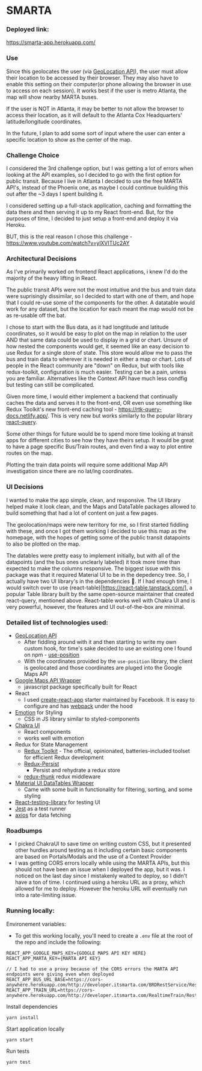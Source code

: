 # SMARTA
### Deployed link:
https://smarta-app.herokuapp.com/

### Use
Since this geolocates the user (via [GeoLocation API](https://developer.mozilla.org/en-US/docs/Web/API/Geolocation)), the user must allow their location to be accessed by their browser. They may also have to enable this setting on their computer(or phone allowing the browser in use to access on each session). It works best if the user is metro Atlanta, the map will show nearby MARTA buses.

If the user is NOT in Atlanta, it may be better to not allow the browser to access their location, as it will default to the Atlanta Cox Headquarters' latitude/longitude coordinates. 

In the future, I plan to add some sort of input where the user can enter a specific location to show as the center of the map. 


### Challenge Choice
I considered the 3rd challenge option, but I was getting a lot of errors when looking at the API examples, so I decided to go with the first option for public transit. Because I live in Atlanta I decided to use the free MARTA API's, instead of the Phoenix one, as maybe I could continue building this out after the ~3 days I spent building it. 

I considered setting up a full-stack application, caching and formatting the data there and then serving it up to my React front-end. But, for the purposes of time, I decided to just setup a front-end and deploy it via Heroku. 

BUT, this is the real reason I chose this challenge - https://www.youtube.com/watch?v=ylXVITUc2AY

### Architectural Decisions
As I've primarily worked on frontend React applications, i knew I'd do the majority of the heavy lifting in React. 

The public transit APIs were not the most intuitive and the bus and train data were suprisingly dissimilar, so I decided to start with one of them, and hope that I could re-use some of the components for the other. A datatable would work for any dataset, but the location for each meant the map would not be as re-usable off the bat.

I chose to start with the Bus data, as it had longtitude and latitude coordinates, so it would be easy to plot on the map in relation to the user AND that same data could be used to display in a grid or chart. Unsure of how nested the components would get, it seemed like an easy decision to use Redux for a single store of state. This store would allow me to pass the bus and train data to wherever it is needed in either a map or chart. Lots of people in the React community are "down" on Redux, but with tools like redux-toolkit, configuration is much easier. Testing can be a pain, unless you are familiar. Alternatives like the Context API have much less condfig but testing can still be complicated.

Given more time, I would either implement a backend that continually caches the data and serves it to the front-end, OR even use something like Redux Toolkit's new front-end caching tool - https://rtk-query-docs.netlify.app/. This is very new but works similarly to the popular library [react-query](https://react-query.tanstack.com/).

Some other things for future would be to spend more time looking at transit apps for different cities to see how they have theirs setup. It would be great to have a page specific Bus/Train routes, and even find a way to plot entire routes on the map. 

Plotting the train data points will require some additional Map API investigation since there are no lat/lng coordinates. 

### UI Decisions
I wanted to make the app simple, clean, and responsive. The UI library helped make it look clean, and the Maps and DataTable packages allowed to build something that had a lot of content on just a few pages. 

The geolocation/maps were new territory for me, so I first started fiddling with these, and once I got them working I decided to use this map as the homepage, with the hopes of getting some of the public transit datapoints to also be plotted on the map. 

The datables were pretty easy to implement initially, but with all of the datapoints (and the bus ones unclearly labeled) it took more time than expected to make the columns responsive. The biggest issue with this package was that it required Material UI to be in the depedency tree. So, I actually have two UI library's in the dependencies 🤦. If I had enough time, I would switch over to use (react-table)[https://react-table.tanstack.com/], a popular Table library built by the same open-source maintainer that created react-query, mentioned above. React-table works well with Chakra UI and is very powerful, however, the features and UI out-of-the-box are minimal. 



### Detailed list of technologies used:
- [GeoLocation API](https://developer.mozilla.org/en-US/docs/Web/API/Geolocation)
  - After fiddling around with it and then starting to write my own custom hook, for time's sake decided to use an existing one I found on npm - [use-position](https://www.npmjs.com/package/use-position)
  - With the coordinates provided by the `use-position` library, the client is geolocated and those coordinates are pluged into the Google Maps API
- [Google Maps API Wrapper](https://react-google-maps-api-docs.netlify.app/)
  - javascript package specifically built for React
- React
  - I used [create-react-app](https://github.com/facebook/create-react-app) starter maintained by Facebook. It is easy to configure and has [webpack](https://webpack.js.org/) under the hood
- [Emotion](https://emotion.sh/docs/@emotion/react) for Styling 
  - CSS in JS library similar to styled-components
- [Chakra UI](https://chakra-ui.com/) 
  - React components
  - works well with emotion
- Redux for State Management
  - [Redux Toolkit](https://redux-toolkit.js.org/) - The official, opinionated, batteries-included toolset for efficient Redux development
  - [Redux-Persist](https://github.com/rt2zz/redux-persist)
    - Persist and rehydrate a redux store
  - [redux-thunk](https://github.com/reduxjs/redux-thunk) redux middleware
- [Material UI DataTables Wrapper](https://github.com/gregnb/mui-datatables)
  - Came with some built in functionality for filtering, sorting, and some styling
- [React-testing-library](https://testing-library.com/docs/react-testing-library/intro/) for testing UI
- [Jest](https://jestjs.io/) as a test runner
- [axios](https://github.com/axios/axios) for data fetching

### Roadbumps
- I picked ChakraUI to save time on writing custom CSS, but it presented other hurdles around testing as it including certain basic components are based on Portals/Modals and the use of a Context Provider
- I was getting CORS errors locally while using the MARTA APIs, but this should not have been an issue when I deployed the app, but it was. I noticed on the last day since I mistakenly waited to deploy, so I didn't have a ton of time. I continued using a heroku URL as a proxy, which allowed for me to deploy. However the heroku URL will eventually run into a rate-limiting issue.

### Running locally: 
Environement variables:
- To get this working locally, you'll need to create a `.env` file at the root of the repo and include the following:
```
REACT_APP_GOOGLE_MAPS_KEY={GOOGLE MAPS API KEY HERE}
REACT_APP_MARTA_KEY={MARTA API KEY}

// I had to use a proxy because of the CORS errors the MARTA API endpoints were giving even when deployed
REACT_APP_BUS_URL_BASE=https://cors-anywhere.herokuapp.com/http://developer.itsmarta.com/BRDRestService/RestBusRealTimeService
REACT_APP_TRAIN_URL=https://cors-anywhere.herokuapp.com/http://developer.itsmarta.com/RealtimeTrain/RestServiceNextTrain
```

Install dependencies
```
yarn install
```

Start application locally
```
yarn start
```

Run tests
```
yarn test
```